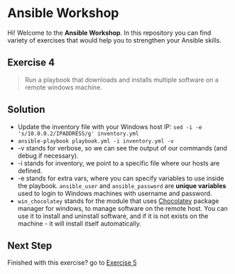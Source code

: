 # Ansible Workshop

Hi! Welcome to the **Ansible Workshop**. In this repository you can find variety of exercises that would help you to strengthen your Ansible skills.

## Exercise 4

> Run a playbook that downloads and installs multiple software on a remote windows machine.

## Solution

- Update the inventory file with your Windows host IP: `sed -i -e 's/10.0.0.2/IPADDRESS/g' inventory.yml`
- `ansible-playbook playbook.yml -i inventory.yml -v`
- -v stands for verbose, so we can see the output of our commands (and debug if necessary).
- -i stands for inventory, we point to a specific file where our hosts are defined.
- -e stands for extra vars, where you can specify variables to use inside the playbook. `ansible_user` and `ansible_password` are **unique variables** used to login to Windows machines with username and password.
- `win_chocolatey` stands for the module that uses [Chocolatey](https://chocolatey.org/) package manager for windows, to manage software on the remote host. You can use it to install and uninstall software, and if it is not exists on the machine - it will install itself automatically.

## Next Step

Finished with this exercise? go to [Exercise 5](../exercise-5)
